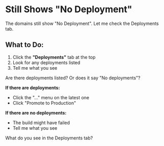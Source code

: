 # Still Shows "No Deployment"

The domains still show "No Deployment". Let me check the Deployments tab.

## What to Do:

1. Click the **"Deployments"** tab at the top
2. Look for any deployments listed
3. Tell me what you see

Are there deployments listed? Or does it say "No deployments"?

**If there are deployments:**
- Click the "..." menu on the latest one
- Click "Promote to Production"

**If there are no deployments:**
- The build might have failed
- Tell me what you see

What do you see in the Deployments tab?

